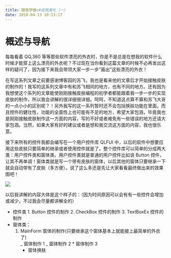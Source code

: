 ```yaml
---
title: 跟我学做c#皮肤美化（一）
date: 2010-04-13 10:13:17
---
```


# 概述与导航

每每看着 QQ,360 等等那些软件漂亮的外衣时，你是不是总是在想我的软件什么时候才能穿上这么漂亮的外衣呢？不过现在当你看到这篇文章的时候不必再发出这样的疑问了，因为接下来我会带领大家一步一步”画出”这些漂亮的外衣！

在写这系列文章之前要感谢博客园的苏飞，我也是看来他的文章后才开始接触皮肤的制作的！我写的这系列文章中有和苏飞相同的地方，也有不同的地方。还有因为我想使这个系列的文章能使刚刚接触皮肤编程的初学者都能跟着我一步一步的实现皮肤的制作，所以我会讲解的很详细很详细。呵呵，不知道这点算不算和苏飞大哥的一点小小的区别呢？！另外我写的这一系列暂时还不会包括换肤功能在里面，而且控件的健壮性，功能的全面性上也可能有不足的地方，希望大家包涵，毕竟我也是刚刚接触皮肤制作这一方面的内容，写的不好或者难免有一些错误的地方还请大家包涵。当然，如果大家有好的建议或者是想和我交流这方面的内容，我也很乐意。

接下来所有的控件我都会编写在一个用户控件库 QLFUI 中，以后的软件中想要应用这些皮肤只要简单的继承或者使用控件就是了。整个控件库可以简单的分成两大类：用户控件类和窗体类。用户控件类就是普通的用户控件比如说 Button 控件，让其不再单调！窗体类就是写一个带有皮肤的窗体，以后其他的窗体只要继承一下就会自动带有了皮肤（多方便）。说了这么多还是先让大家看看最终做出来的效果图吧！

![](http://ww3.sinaimg.cn/large/5d7c1fa4gw1elx1rdv9ifj209x09h74f.jpg)

以后我讲解的内容大体是这个样子的：（因为时间原因可以会有有一些控件会增加或减少，不过我会尽量都讲解全的）

- 控件类 1. Button 控件的制作 2. CheckBox 控件的制作 3. TextBoxEx 控件的制作
- 窗体类：
  1. MainForm 窗体的制作(只要继承这个窗体基本上就能披上最简单的外衣了)  
      _ 窗体制作 1
     _ 窗体制作 2 \* 窗体制作 3
     - 窗体换肤
